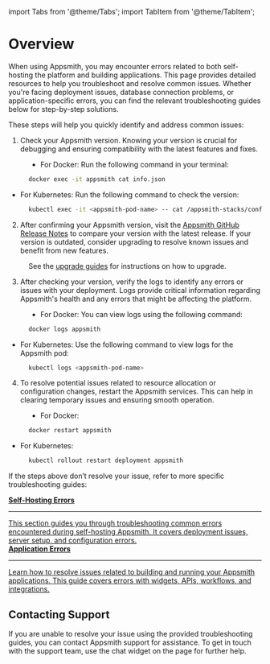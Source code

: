 import Tabs from '@theme/Tabs';
import TabItem from '@theme/TabItem';


# Overview

When using Appsmith, you may encounter errors related to both self-hosting the platform and building applications. This page provides detailed resources to help you troubleshoot and resolve common issues. Whether you're facing deployment issues, database connection problems, or application-specific errors, you can find the relevant troubleshooting guides below for step-by-step solutions.

These steps will help you quickly identify and address common issues:

1. Check your Appsmith version. Knowing your version is crucial for debugging and ensuring compatibility with the latest features and fixes. 

<dd>

- For Docker: Run the following command in your terminal: 

<dd>

```bash
docker exec -it appsmith cat info.json
```

</dd>

- For Kubernetes: Run the following command to check the version:

<dd>

```bash
kubectl exec -it <appsmith-pod-name> -- cat /appsmith-stacks/configuration/info.json
```
</dd>


</dd>

2. After confirming your Appsmith version, visit the [Appsmith GitHub Release Notes](https://github.com/appsmithorg/appsmith/releases) to compare your version with the latest release. If your version is outdated, consider upgrading to resolve known issues and benefit from new features.

<dd>


See the [upgrade guides](/getting-started/setup/instance-management) for instructions on how to upgrade.

</dd>

3. After checking your version, verify the logs to identify any errors or issues with your deployment. Logs provide critical information regarding Appsmith's health and any errors that might be affecting the platform.

<dd>

- For Docker: You can view logs using the following command:

<dd>

```bash
docker logs appsmith
```
</dd>

- For Kubernetes: Use the following command to view logs for the Appsmith pod:

<dd>

```bash
kubectl logs <appsmith-pod-name>
```
</dd>

</dd>

4. To resolve potential issues related to resource allocation or configuration changes, restart the Appsmith services. This can help in clearing temporary issues and ensuring smooth operation.

<dd>

- For Docker:

<dd>

```bash
docker restart appsmith
```
</dd>


- For Kubernetes:

<dd>

```bash
kubectl rollout restart deployment appsmith
```

</dd>

</dd>

If the steps above don’t resolve your issue, refer to more specific troubleshooting guides:


<div className="containerGridSampleApp">
   <!-- Self-Hosting Errors -->
   <a className="containerAnchor containerColumnSampleAppNoGradient columnGrid column-one" href="/help-and-support/troubleshooting-guide/deployment-errors">
      <div className="containerHead">
         <div className="containerHeading">
            <b>Self-Hosting Errors</b>
         </div>
      </div>
      <hr className="gradient-hr" />
      <div className="containerDescription">
         This section guides you through troubleshooting common errors encountered during self-hosting Appsmith. It covers deployment issues, server setup, and configuration errors.
      </div>
   </a>
   <!-- Application Errors -->
   <a className="containerAnchor containerColumnSampleAppNoGradient columnGrid column-two" href="/help-and-support/troubleshooting-guide/application-errors">
      <div className="containerHead">
         <div className="containerHeading">
            <b>Application Errors</b>
         </div>
      </div>
      <hr className="gradient-hr" />
      <div className="containerDescription">
         Learn how to resolve issues related to building and running your Appsmith applications. This guide covers errors with widgets, APIs, workflows, and integrations.
      </div>
   </a>
</div>



## Contacting Support

If you are unable to resolve your issue using the provided troubleshooting guides, you can contact Appsmith support for assistance. To get in touch with the support team, use the chat widget on the page for further help.